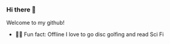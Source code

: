 ### Hi there 👋

Welcome to my github!

- 🕺🏻 Fun fact: Offline I love to go disc golfing and read Sci Fi
